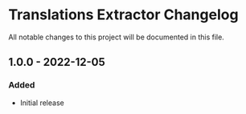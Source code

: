 # Translations Extractor Changelog

All notable changes to this project will be documented in this file.

## 1.0.0 - 2022-12-05
### Added
- Initial release
